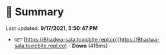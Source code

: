 # 📖 Summary
Last updated: **9/17/2021, 5:50:47 PM**

- `GET` [https://Bhadwa-sala.toxicblte.repl.co](https://Bhadwa-sala.toxicblte.repl.co) - **Down** (415ms)
